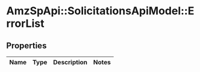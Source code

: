 # AmzSpApi::SolicitationsApiModel::ErrorList

## Properties
Name | Type | Description | Notes
------------ | ------------- | ------------- | -------------

